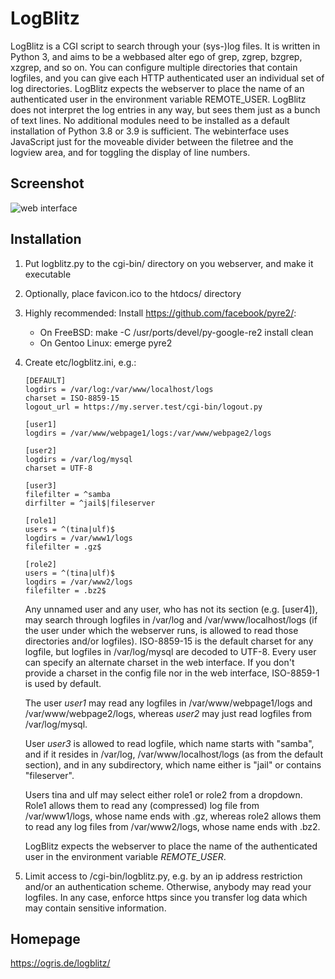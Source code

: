 # LogBlitz

LogBlitz is a CGI script to search through your (sys-)log files. It is written in Python 3, and aims to be a webbased alter ego of grep, zgrep, bzgrep, xzgrep, and so on. You can configure multiple directories that contain logfiles, and you can give each HTTP authenticated user an individual set of log directories. LogBlitz expects the webserver to place the name of an authenticated user in the environment variable REMOTE\_USER.
LogBlitz does not interpret the log entries in any way, but sees them just as a bunch of text lines. No additional modules need to be installed as a default installation of Python 3.8 or 3.9 is sufficient. The webinterface uses JavaScript just for the moveable divider between the filetree and the logview area, and for toggling the display of line numbers.

## Screenshot

![web interface](https://ogris.de/logblitz/logblitz.jpg)

## Installation
1. Put logblitz.py to the cgi-bin/ directory on you webserver, and make it executable
2. Optionally, place favicon.ico to the htdocs/ directory
3. Highly recommended: Install https://github.com/facebook/pyre2/:
   * On FreeBSD: make -C /usr/ports/devel/py-google-re2 install clean
   * On Gentoo Linux: emerge pyre2
4. Create etc/logblitz.ini, e.g.:

   ```
   [DEFAULT]
   logdirs = /var/log:/var/www/localhost/logs
   charset = ISO-8859-15
   logout_url = https://my.server.test/cgi-bin/logout.py

   [user1]
   logdirs = /var/www/webpage1/logs:/var/www/webpage2/logs

   [user2]
   logdirs = /var/log/mysql
   charset = UTF-8

   [user3]
   filefilter = ^samba
   dirfilter = ^jail$|fileserver

   [role1]
   users = ^(tina|ulf)$
   logdirs = /var/www1/logs
   filefilter = .gz$

   [role2]
   users = ^(tina|ulf)$
   logdirs = /var/www2/logs
   filefilter = .bz2$
   ```

   Any unnamed user and any user, who has not its section (e.g. [user4]), may search through logfiles in /var/log and /var/www/localhost/logs (if the user under which the webserver runs, is allowed to read those directories and/or logfiles). ISO-8859-15 is the default charset for any logfile, but logfiles in /var/log/mysql are decoded to UTF-8. Every user can specify an alternate charset in the web interface. If you don't provide a charset in the config file nor in the web interface, ISO-8859-1 is used by default.

   The user *user1* may read any logfiles in /var/www/webpage1/logs and /var/www/webpage2/logs, whereas *user2* may just read logfiles from /var/log/mysql.

   User *user3* is allowed to read logfile, which name starts with "samba", and if it resides in /var/log, /var/www/localhost/logs (as from the default section), and in any subdirectory, which name either is "jail" or contains "fileserver".

   Users tina and ulf may select either role1 or role2 from a dropdown. Role1 allows them to read any (compressed) log file from /var/www1/logs, whose name ends with .gz, whereas role2 allows them to read any log files from /var/www2/logs, whose name ends with .bz2.

   LogBlitz expects the webserver to place the name of the authenticated user in the environment variable *REMOTE_USER*.

5. Limit access to /cgi-bin/logblitz.py, e.g. by an ip address restriction and/or an authentication scheme. Otherwise, anybody may read your logfiles. In any case, enforce https since you transfer log data which may contain sensitive information.

## Homepage

https://ogris.de/logblitz/
